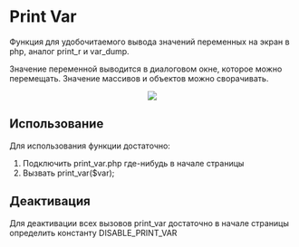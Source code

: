 Print Var
=========

Функция для удобочитаемого вывода значений переменных на экран в php, аналог print_r и var_dump.

Значение переменной выводится в диалоговом окне, которое можно перемещать.
Значение массивов и объектов можно сворачивать.

<p align="center">
  <img src="https://github.com/xescoder/print_var/blob/master/example.jpg?raw=true">
</p>

Использование
-------------

Для использования функции достаточно:
1. Подключить print_var.php где-нибудь в начале страницы
2. Вызвать print_var($var);

Деактивация
-----------

Для деактивации всех вызовов print_var достаточно в начале страницы определить константу DISABLE_PRINT_VAR
